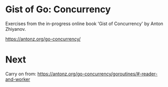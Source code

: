 # Gist of Go: Concurrency

Exercises from the in-progress online book 'Gist of Concurrency' by
Anton Zhiyanov.

https://antonz.org/go-concurrency/

# Next

Carry on from:
https://antonz.org/go-concurrency/goroutines/#-reader-and-worker
